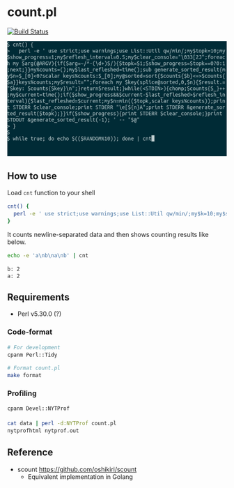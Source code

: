 count.pl
=====

<a href="https://github.com/oshikiri/count.pl/actions?query=workflow%3Atest">
  <img
    src="https://github.com/oshikiri/count.pl/workflows/test/badge.svg"
    alt="Build Status"
  >
</a>

![while true; do echo $(($RANDOM%10)); done | cnt](./img/random.gif)


## How to use

Load `cnt` function to your shell

```sh
cnt() {
  perl -e ' use strict;use warnings;use List::Util qw/min/;my$k=10;my$show_progress=1;my$reflesh_interval=0.5;my$clear_console="\e[2J";my$last_refleshed=0;my%counts;foreach my $arg(@ARGV){if($arg=~/^-(\d+)$/){$k=$1;$show_progress=$k>0;next;}}sub create_progress_report{my$n=@_==1?$_[0]:keys%counts;my@sorted=sort{$counts{$b}<=>$counts{$a}}keys%counts;my$result;foreach my $key(splice@sorted,0,$n){$result.="$key: $counts{$key}\n";}return$result;}while(<STDIN>){chomp;$counts{$_}++;my$current=time();if($show_progress&&$current-$last_refleshed>$reflesh_interval){$last_refleshed=$current;my$n=min(($k,scalar keys%counts));print STDERR $clear_console.&create_progress_report($n);}}if($show_progress){print STDERR $clear_console;}print STDOUT &create_progress_report; ' -- "$@"
}
```

It counts newline-separated data and then shows counting results like below.

```sh
echo -e 'a\nb\na\nb' | cnt
```
```
b: 2
a: 2
```


## Requirements

- Perl v5.30.0 (?)

### Code-format

```sh
# For development
cpanm Perl::Tidy
```

```sh
# Format count.pl
make format
```

### Profiling

```sh
cpanm Devel::NYTProf

cat data | perl -d:NYTProf count.pl
nytprofhtml nytprof.out
```


## Reference

- scount https://github.com/oshikiri/scount
  - Equivalent implementation in Golang
